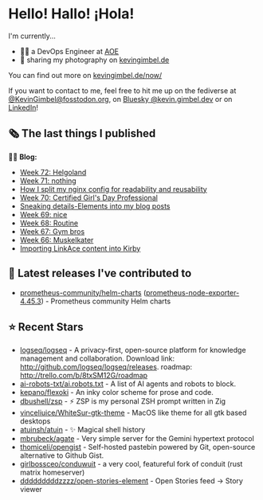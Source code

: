 # Hello! Hallo! ¡Hola!

I'm currently...
- 👨‍💻 a DevOps Engineer at [AOE](https://aoe.com)
- 📸 sharing my photography on [kevingimbel.de](https://kevingimbel.de/photography)

You can find out more on [kevingimbel.de/now/](https://kevingimbel.de/now/)

If you want to contact to me, feel free to hit me up on the fediverse at [@KevinGimbel@fosstodon.org](https://fosstodon.org/@KevinGimbel), on [Bluesky @kevin.gimbel.dev](https://bsky.app/profile/kevin.gimbel.dev) or on [LinkedIn](https://www.linkedin.com/in/kevingimbel/)!

## 🗞 The last things I published

🧑‍💻 **Blog:**

- [Week 72: Helgoland](https://kevingimbel.de/blog/week-72-helgoland)
- [Week 71: nothing](https://kevingimbel.de/blog/week-71-nothing)
- [How I split my nginx config for readability and reusability](https://kevingimbel.de/blog/how-i-split-my-nginx-config-for-readability-and-reusability)
- [Week 70: Certified Girl&#39;s Day Professional](https://kevingimbel.de/blog/week-70-certified-girl-s-day-professional)
- [Sneaking details-Elements into my blog posts](https://kevingimbel.de/blog/sneaking-details-elements-into-my-blog-posts)
- [Week 69: nice](https://kevingimbel.de/blog/week-69-nice)
- [Week 68: Routine](https://kevingimbel.de/blog/week-68-routine)
- [Week 67: Gym bros](https://kevingimbel.de/blog/week-67-gym-bros)
- [Week 66: Muskelkater](https://kevingimbel.de/blog/week-66-muskelkater)
- [Importing LinkAce content into Kirby](https://kevingimbel.de/blog/importing-linkace-content-into-kirby)

## 🔭 Latest releases I've contributed to

- [prometheus-community/helm-charts](https://github.com/prometheus-community/helm-charts) ([prometheus-node-exporter-4.45.3](https://github.com/prometheus-community/helm-charts/releases/tag/prometheus-node-exporter-4.45.3)) - Prometheus community Helm charts

## ⭐ Recent Stars

- [logseq/logseq](https://github.com/logseq/logseq) - A privacy-first, open-source platform for knowledge management and collaboration. Download link:  http://github.com/logseq/logseq/releases. roadmap: http://trello.com/b/8txSM12G/roadmap
- [ai-robots-txt/ai.robots.txt](https://github.com/ai-robots-txt/ai.robots.txt) - A list of AI agents and robots to block.
- [kepano/flexoki](https://github.com/kepano/flexoki) - An inky color scheme for prose and code.
- [dbushell/zsp](https://github.com/dbushell/zsp) - ⚡ ZSP is my personal ZSH prompt written in Zig
- [vinceliuice/WhiteSur-gtk-theme](https://github.com/vinceliuice/WhiteSur-gtk-theme) - MacOS like theme for all gtk based desktops
- [atuinsh/atuin](https://github.com/atuinsh/atuin) - ✨ Magical shell history
- [mbrubeck/agate](https://github.com/mbrubeck/agate) - Very simple server for the Gemini hypertext protocol
- [thomiceli/opengist](https://github.com/thomiceli/opengist) - Self-hosted pastebin powered by Git, open-source alternative to Github Gist.
- [girlbossceo/conduwuit](https://github.com/girlbossceo/conduwuit) - a very cool, featureful fork of conduit (rust matrix homeserver)
- [dddddddddzzzz/open-stories-element](https://github.com/dddddddddzzzz/open-stories-element) - Open Stories feed → Story viewer

